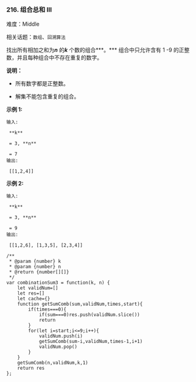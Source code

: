 ### 216. 组合总和 III

难度：Middle

相关话题：`数组`、`回溯算法`

找出所有相加之和为***n*** 的***k*** 个数的组合***。*** 组合中只允许含有 1 -9 的正整数，并且每种组合中不存在重复的数字。



**说明：** 




* 所有数字都是正整数。

* 解集不能包含重复的组合。





**示例 1:** 





```
输入:

 **k**

 = 3, **n**

 = 7
输出:

 [[1,2,4]]

```


**示例 2:** 





```
输入:

 **k**

 = 3, **n**

 = 9
输出:

 [[1,2,6], [1,3,5], [2,3,4]]

```



```
/**
 * @param {number} k
 * @param {number} n
 * @return {number[][]}
 */
var combinationSum3 = function(k, n) {
    let validNum=[]
    let res=[]
    let cache={}
    function getSumComb(sum,validNum,times,start){
        if(times===0){
            if(sum===0)res.push(validNum.slice())
            return
        }
        for(let i=start;i<=9;i++){
            validNum.push(i)
            getSumComb(sum-i,validNum,times-1,i+1)
            validNum.pop()       
        }
    }
    getSumComb(n,validNum,k,1)
    return res
};



```

